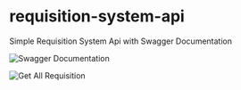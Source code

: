 # requisition-system-api
Simple Requisition System Api with Swagger Documentation

![Swagger Documentation](https://github.com/sukelali/requisition-system-api/assets/12266467/5ca6a400-5d35-413e-8586-76d4053ca7b6)


![Get All Requisition](https://github.com/sukelali/requisition-system-api/assets/12266467/67a5b427-715e-4b85-bdd8-0241a6a46c3a)
